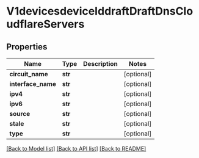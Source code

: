 # V1devicesdeviceIddraftDraftDnsCloudflareServers

## Properties
Name | Type | Description | Notes
------------ | ------------- | ------------- | -------------
**circuit_name** | **str** |  | [optional] 
**interface_name** | **str** |  | [optional] 
**ipv4** | **str** |  | [optional] 
**ipv6** | **str** |  | [optional] 
**source** | **str** |  | [optional] 
**stale** | **str** |  | [optional] 
**type** | **str** |  | [optional] 

[[Back to Model list]](../README.md#documentation-for-models) [[Back to API list]](../README.md#documentation-for-api-endpoints) [[Back to README]](../README.md)

